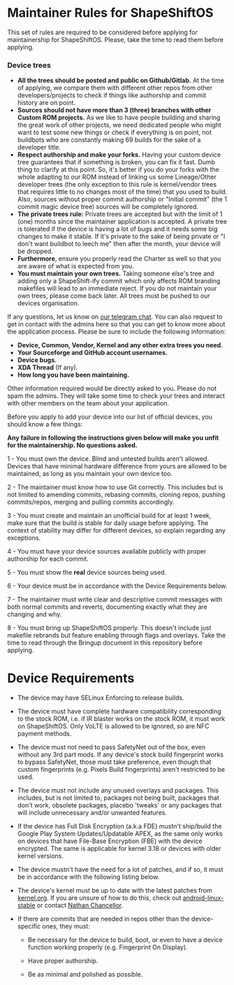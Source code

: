 # Maintainer Rules for ShapeShiftOS

This set of rules are required to be considered before applying for maintainership for ShapeShiftOS. Please, take the time to read them before applying.

### Device trees

- **All the trees should be posted and public on Github/Gitlab.** At the time of applying, we compare them with different other repos from other developers/projects to check if things like authorship and commit history are on point. 
- **Sources should not have more than 3 (three) branches with other Custom ROM projects.** As we like to have people building and sharing the great work of other projects, we need dedicated people who might want to test some new things or check if everything is on point, not buildbots who are constantly making 69 builds for the sake of a developer title.
- **Respect authorship and make your forks.** Having your custom device tree guarantees that if something is broken, you can fix it fast. Dumb thing to clarify at this point. So, it's better if you do your forks with the whole adapting to our ROM instead of linking us some Lineage/Other developer trees (the only exception to this rule is kernel/vendor trees that requires little to no changes most of the time) that you used to build. Also, sources without proper commit authorship or "Initial commit" (the 1 commit magic device tree) sources will be completely ignored.
- **The private trees rule:** Private trees are accepted but with the limit of 1 (one) months since the maintainer application is accepted. A private tree is tolerated if the device is having a lot of bugs and it needs some big changes to make it stable. If it's private to the sake of being private or "I don't want buildbot to leech me" then after the month, your device will be dropped.
- **Furthermore**, ensure you properly read the Charter as well so that you are aware of what is expected from you.
- **You must maintain your own trees.** Taking someone else's tree and adding only a ShapeShift-ify commit which only affects ROM branding makefiles will lead to an immediate reject. If you do not maintain your own trees, please come back later. All trees must be pushed to our devices organisation.

If any questions, let us know on [our telegram chat](https://t.me/shapeshiftoschat). You can also request to get in contact with the admins here so that you can get to know more about the application process. Please be sure to include the following information:
- **Device, Common, Vendor, Kernel and any other extra trees you need.**
- **Your Sourceforge and GitHub account usernames.**
- **Device bugs.**
- **XDA Thread** (If any).
- **How long you have been maintaining.**
 
Other information required would be directly asked to you. Please do not spam the admins. They will take some time to check your trees and interact with other members on the team about your application.

Before you apply to add your device into our list of official devices, you should know a few things:

**Any failure in following the instructions given below will make you unfit for the maintainership. No questions asked.**

1 - You must own the device. Blind and untested builds aren't allowed. Devices that have minimal hardware difference from yours are allowed to be maintained, as long as you maintain your own device too.

2 - The maintainer must know how to use Git correctly. This includes but is not limited to amending commits, rebasing commits, cloning repos, pushing commits/repos, merging and pulling commits accordingly.

3 - You must create and maintain an unofficial build for at least 1 week, make sure that the build is stable for daily usage before applying. The context of stability may differ for different devices, so explain regarding any exceptions.

4 - You must have your device sources available publicly with proper authorship for each commit.

5 - You must show the **real** device sources being used.

6 - Your device must be in accordance with the Device Requirements below. 

7 - The maintainer must write clear and descriptive commit messages with both normal commits and reverts, documenting exactly what they are changing and why.

8 - You must bring up ShapeShiftOS properly. This doesn't include just makefile rebrands but feature enabling through flags and overlays. Take the time to read through the Bringup document in this repository before applying.

# Device Requirements

- The device may have SELinux Enforcing to release builds.

- The device must have complete hardware compatibility corresponding to the stock ROM, i.e. if IR blaster works on the stock ROM, it must work on ShapeShiftOS. Only VoLTE is allowed to be ignored, so are NFC payment methods.

- The device must not need to pass SafetyNet out of the box, even without any 3rd part mods. If any device's stock build fingerprint works to bypass SafetyNet, those must take preference, even though that custom fingerprints (e.g. Pixels Build fingerprints) aren't restricted to be used.

- The device must not include any unused overlays and packages. This includes, but is not limited to, packages not being built, packages that don't work, obsolete packages, placebo 'tweaks' or any packages that will include unnecessary and/or unwanted features.

- If the device has Full Disk Encryption (a.k.a FDE) mustn't ship/build the Google Play System Updates/Updatable APEX, as the same only works on devices that have File-Base Encryption (FBE) with the device encrypted. The same is applicable for kernel 3.18 or devices with older kernel versions.

- The device mustn't have the need for a lot of patches, and if so, it must be in accordance with the following listing below.

- The device's kernel must be up to date with the latest patches from [kernel.org](https://git.kernel.org/pub/scm/linux/kernel/git/stable/linux.git/). If you are unsure of how to do this, check out [android-linux-stable](https://github.com/android-linux-stable) or contact [Nathan Chancellor](https://nathanchance.me).

- If there are commits that are needed in repos other than the device-specific ones, they must:

  - Be necessary for the device to build, boot, or even to have a device function working properly (e.g. Fingerprint On Display).

  - Have proper authorship.
  
  - Be as minimal and polished as possible.
